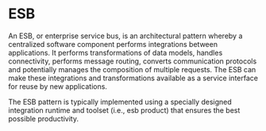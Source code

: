 # ESB

An ESB, or enterprise service bus, is an architectural pattern whereby a centralized software component performs integrations between applications.  It performs transformations of data models, handles connectivity, performs message routing, converts communication protocols and potentially manages the composition of multiple requests. The ESB can make these integrations and transformations available as a service interface for reuse by new applications.&#x20;

The ESB pattern is typically implemented using a specially designed integration runtime and toolset (i.e., esb product) that ensures the best possible productivity.

### &#x20;<a href="#toc-esb-and-so-vsddjrbt" id="toc-esb-and-so-vsddjrbt"></a>

